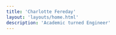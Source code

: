 ```yaml
---
title: 'Charlotte Fereday'
layout: 'layouts/home.html'
description: 'Academic turned Engineer'
---
```

